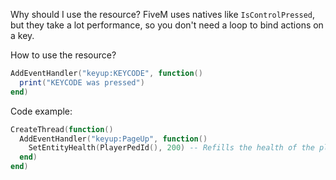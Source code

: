 Why should I use the resource?
FiveM uses natives like `IsControlPressed`, but they take a lot performance, so you don't need a loop to bind actions on a key.

How to use the resource?
```lua
AddEventHandler("keyup:KEYCODE", function()
  print("KEYCODE was pressed")
end)
```

Code example:
```lua
CreateThread(function()
  AddEventHandler("keyup:PageUp", function()
    SetEntityHealth(PlayerPedId(), 200) -- Refills the health of the player if he pressed page up
  end)
end)
```
